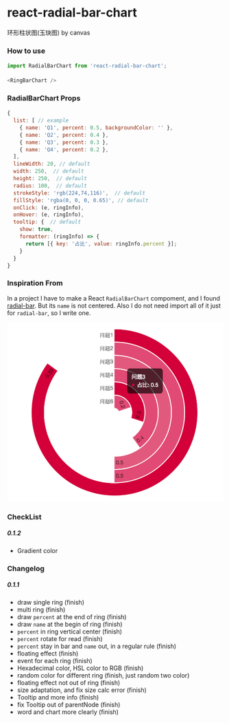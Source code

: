 # react-radial-bar-chart
环形柱状图(玉玦图) by canvas

### How to use
```javascript
import RadialBarChart from 'react-radial-bar-chart';

<RingBarChart />

```
### RadialBarChart Props
```javascript
{
  list: [ // example
    { name: 'Q1', percent: 0.5, backgroundColor: '' },
    { name: 'Q2', percent: 0.4 },
    { name: 'Q3', percent: 0.3 },
    { name: 'Q4', percent: 0.2 },
  ],
  lineWidth: 20, // default
  width: 250,  // default
  height: 250,  // default
  radius: 100,  // default
  strokeStyle: 'rgb(224,74,116)',  // default
  fillStyle: 'rgba(0, 0, 0, 0.65)', // default
  onClick: (e, ringInfo),
  onHover: (e, ringInfo),
  tooltip: {  // default
    show: true,
    formatter: (ringInfo) => {
      return [{ key: '占比', value: ringInfo.percent }];
    }
  }
}
```

### Inspiration From

In a project I have to make a React `RadialBarChart` compoment, and I found [radial-bar](http://antv.alipay.com/g2/demo/16-polar/radial-bar.html). But its `name` is not centered. Also I do not need import all of it just for `radial-bar`, so I write one.

![radial-bar](./radial-bar.png)

### CheckList
##### 0.1.2
* Gradient color

### Changelog
##### 0.1.1
* draw single ring (finish)
* multi ring (finish)
* draw `percent` at the end of ring (finish)
* draw `name` at the begin of ring (finish)
* `percent` in ring vertical center (finish)
* `percent` rotate for read (finish)
* `percent` stay in bar and `name` out, in a regular rule (finish)
* floating effect (finish)
* event for each ring (finish)
* Hexadecimal color, HSL color to RGB (finish)
* random color for different ring (finish, just random two color)
* floating effect not out of ring (finish)
* size adaptation, and fix size calc error (finish)
* Tooltip and more info (finish)
* fix Tooltip out of parentNode (finish)
* word and chart more clearly (finish)
